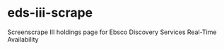 eds-iii-scrape
==============

Screenscrape III holdings page for Ebsco Discovery Services Real-Time Availability